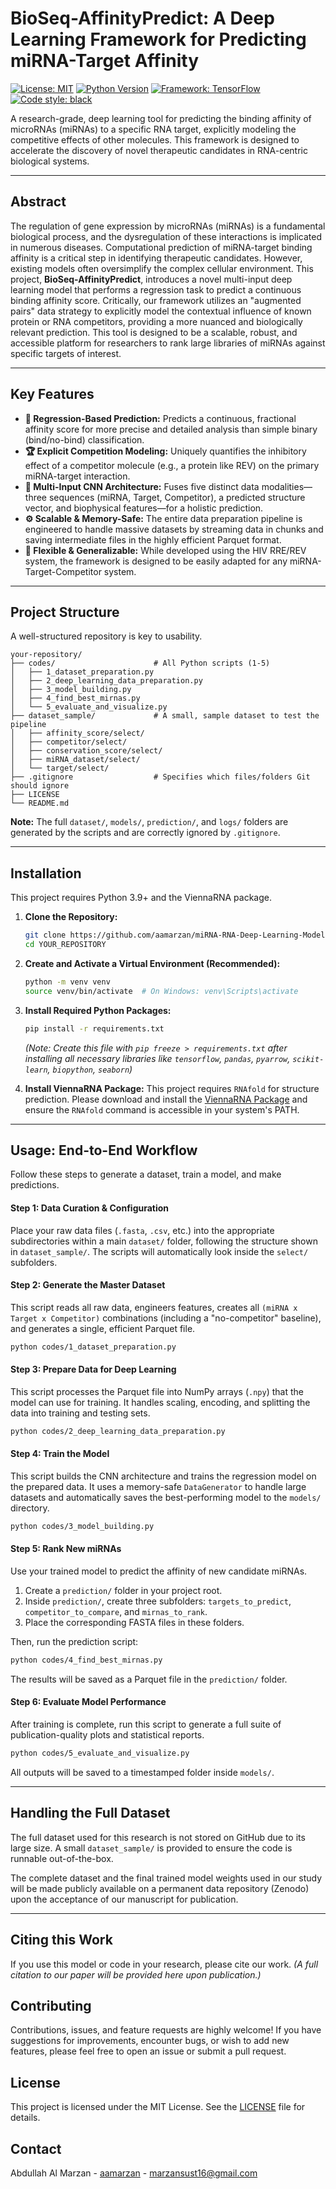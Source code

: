 # BioSeq-AffinityPredict: A Deep Learning Framework for Predicting miRNA-Target Affinity

[![License: MIT](https://img.shields.io/badge/License-MIT-yellow.svg)](https://opensource.org/licenses/MIT)
[![Python Version](https://img.shields.io/badge/python-3.9+-blue.svg)](https://www.python.org/downloads/)
[![Framework: TensorFlow](https://img.shields.io/badge/TensorFlow-2.x-FF6F00.svg)](https://www.tensorflow.org/)
[![Code style: black](https://img.shields.io/badge/code%20style-black-000000.svg)](https://github.com/psf/black)

A research-grade, deep learning tool for predicting the binding affinity of microRNAs (miRNAs) to a specific RNA target, explicitly modeling the competitive effects of other molecules. This framework is designed to accelerate the discovery of novel therapeutic candidates in RNA-centric biological systems.

---

## Abstract

The regulation of gene expression by microRNAs (miRNAs) is a fundamental biological process, and the dysregulation of these interactions is implicated in numerous diseases. Computational prediction of miRNA-target binding affinity is a critical step in identifying therapeutic candidates. However, existing models often oversimplify the complex cellular environment. This project, **BioSeq-AffinityPredict**, introduces a novel multi-input deep learning model that performs a regression task to predict a continuous binding affinity score. Critically, our framework utilizes an "augmented pairs" data strategy to explicitly model the contextual influence of known protein or RNA competitors, providing a more nuanced and biologically relevant prediction. This tool is designed to be a scalable, robust, and accessible platform for researchers to rank large libraries of miRNAs against specific targets of interest.

---

## Key Features

-   **🔬 Regression-Based Prediction:** Predicts a continuous, fractional affinity score for more precise and detailed analysis than simple binary (bind/no-bind) classification.
-   **🏆 Explicit Competition Modeling:** Uniquely quantifies the inhibitory effect of a competitor molecule (e.g., a protein like REV) on the primary miRNA-target interaction.
-   **🧠 Multi-Input CNN Architecture:** Fuses five distinct data modalities—three sequences (miRNA, Target, Competitor), a predicted structure vector, and biophysical features—for a holistic prediction.
-   **⚙️ Scalable & Memory-Safe:** The entire data preparation pipeline is engineered to handle massive datasets by streaming data in chunks and saving intermediate files in the highly efficient Parquet format.
-   **🧬 Flexible & Generalizable:** While developed using the HIV RRE/REV system, the framework is designed to be easily adapted for any miRNA-Target-Competitor system.

---

## Project Structure

A well-structured repository is key to usability.

```
your-repository/
├── codes/                      # All Python scripts (1-5)
│   ├── 1_dataset_preparation.py
│   ├── 2_deep_learning_data_preparation.py
│   ├── 3_model_building.py
│   ├── 4_find_best_mirnas.py
│   └── 5_evaluate_and_visualize.py
├── dataset_sample/             # A small, sample dataset to test the pipeline
│   ├── affinity_score/select/
│   ├── competitor/select/
│   ├── conservation_score/select/
│   ├── miRNA_dataset/select/
│   └── target/select/
├── .gitignore                  # Specifies which files/folders Git should ignore
├── LICENSE
└── README.md
```
**Note:** The full `dataset/`, `models/`, `prediction/`, and `logs/` folders are generated by the scripts and are correctly ignored by `.gitignore`.

---

## Installation

This project requires Python 3.9+ and the ViennaRNA package.

1.  **Clone the Repository:**
    ```bash
    git clone https://github.com/aamarzan/miRNA-RNA-Deep-Learning-Model.git
    cd YOUR_REPOSITORY
    ```

2.  **Create and Activate a Virtual Environment (Recommended):**
    ```bash
    python -m venv venv
    source venv/bin/activate  # On Windows: venv\Scripts\activate
    ```

3.  **Install Required Python Packages:**
    ```bash
    pip install -r requirements.txt
    ```
    *(Note: Create this file with `pip freeze > requirements.txt` after installing all necessary libraries like `tensorflow`, `pandas`, `pyarrow`, `scikit-learn`, `biopython`, `seaborn`)*

4.  **Install ViennaRNA Package:**
    This project requires `RNAfold` for structure prediction. Please download and install the [ViennaRNA Package](https://www.tbi.univie.ac.at/RNA/ViennaRNA/doc/html/install.html) and ensure the `RNAfold` command is accessible in your system's PATH.

---

## Usage: End-to-End Workflow

Follow these steps to generate a dataset, train a model, and make predictions.

#### Step 1: Data Curation & Configuration
Place your raw data files (`.fasta`, `.csv`, etc.) into the appropriate subdirectories within a main `dataset/` folder, following the structure shown in `dataset_sample/`. The scripts will automatically look inside the `select/` subfolders.

#### Step 2: Generate the Master Dataset
This script reads all raw data, engineers features, creates all `(miRNA x Target x Competitor)` combinations (including a "no-competitor" baseline), and generates a single, efficient Parquet file.

```bash
python codes/1_dataset_preparation.py
```

#### Step 3: Prepare Data for Deep Learning
This script processes the Parquet file into NumPy arrays (`.npy`) that the model can use for training. It handles scaling, encoding, and splitting the data into training and testing sets.

```bash
python codes/2_deep_learning_data_preparation.py
```

#### Step 4: Train the Model
This script builds the CNN architecture and trains the regression model on the prepared data. It uses a memory-safe `DataGenerator` to handle large datasets and automatically saves the best-performing model to the `models/` directory.

```bash
python codes/3_model_building.py
```

#### Step 5: Rank New miRNAs
Use your trained model to predict the affinity of new candidate miRNAs.
1.  Create a `prediction/` folder in your project root.
2.  Inside `prediction/`, create three subfolders: `targets_to_predict`, `competitor_to_compare`, and `mirnas_to_rank`.
3.  Place the corresponding FASTA files in these folders.

Then, run the prediction script:
```bash
python codes/4_find_best_mirnas.py
```
The results will be saved as a Parquet file in the `prediction/` folder.

#### Step 6: Evaluate Model Performance
After training is complete, run this script to generate a full suite of publication-quality plots and statistical reports.

```bash
python codes/5_evaluate_and_visualize.py
```
All outputs will be saved to a timestamped folder inside `models/`.

---

## Handling the Full Dataset

The full dataset used for this research is not stored on GitHub due to its large size. A small `dataset_sample/` is provided to ensure the code is runnable out-of-the-box.

The complete dataset and the final trained model weights used in our study will be made publicly available on a permanent data repository (Zenodo) upon the acceptance of our manuscript for publication.

---

## Citing this Work

If you use this model or code in your research, please cite our work.
*(A full citation to our paper will be provided here upon publication.)*

## Contributing

Contributions, issues, and feature requests are highly welcome! If you have suggestions for improvements, encounter bugs, or wish to add new features, please feel free to open an issue or submit a pull request.

## License

This project is licensed under the MIT License. See the [LICENSE](LICENSE) file for details.

## Contact

Abdullah Al Marzan - [aamarzan](https://github.com/aamarzan) - marzansust16@gmail.com
